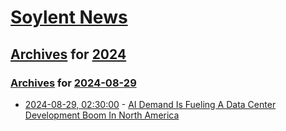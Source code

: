 # [Soylent News](../../../README.md)

## [Archives](../../index.md) for [2024](../index.md)

### [Archives](../../index.md) for [2024-08-29](index.md)

* [2024-08-29, 02:30:00](https://soylentnews.org/article.pl?sid=24/08/28/0346258&from=rss) - [AI Demand Is Fueling A Data Center Development Boom In North America](https://soylentnews.org/article.pl?sid=24/08/28/0346258&from=rss)
